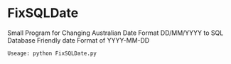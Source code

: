 # FixSQLDate
Small Program for Changing Australian Date Format DD/MM/YYYY to SQL Database Friendly date Format of YYYY-MM-DD

`Useage: python FixSQLDate.py`
